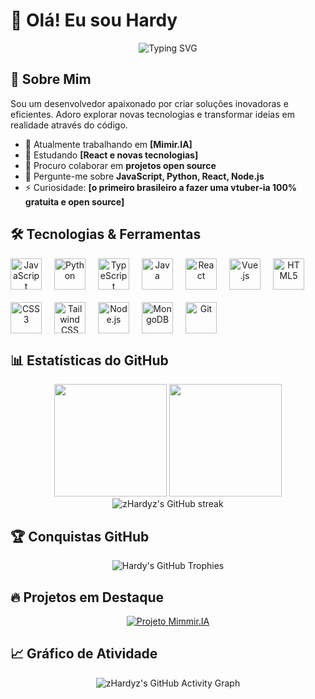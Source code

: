 # 👋 Olá! Eu sou Hardy

<div align="center">
  <img src="https://readme-typing-svg.herokuapp.com?font=Fira+Code&pause=1000&color=00D9FF&center=true&vCenter=true&width=435&lines=Desenvolvedor+front-end;Desenvolvedor+de+jogos;Desenvolvedor+de+IA;Bem-vindo+ao+meu+perfil!" alt="Typing SVG" />
</div>

## 🚀 Sobre Mim

Sou um desenvolvedor apaixonado por criar soluções inovadoras e eficientes. Adoro explorar novas tecnologias e transformar ideias em realidade através do código.

- 🔭 Atualmente trabalhando em **[Mimir.IA]**
- 🌱 Estudando **[React e novas tecnologias]**
- 👯 Procuro colaborar em **projetos open source**
- 💬 Pergunte-me sobre **JavaScript, Python, React, Node.js**
- ⚡ Curiosidade: **[o primeiro brasileiro a fazer uma vtuber-ia 100% gratuita e open source]**

## 🛠️ Tecnologias & Ferramentas

<div align="center" style="display: flex; flex-wrap: wrap; gap: 20px;">

<!-- JavaScript -->
<a href="https://developer.mozilla.org/docs/Web/JavaScript" target="_blank">
  <img src="https://cdn.jsdelivr.net/gh/devicons/devicon/icons/javascript/javascript-original.svg" alt="JavaScript" width="50" height="50"
  style="transition: transform 0.3s ease, box-shadow 0.3s ease;"
  onmouseover="this.style.transform='scale(1.2)';this.style.boxShadow='0 4px 20px rgba(247, 223, 30, 0.7)'"
  onmouseout="this.style.transform='scale(1)';this.style.boxShadow='none'"/>
</a>

<!-- Python -->
<a href="https://www.python.org" target="_blank">
  <img src="https://cdn.jsdelivr.net/gh/devicons/devicon/icons/python/python-original.svg" alt="Python" width="50" height="50"
  style="transition: transform 0.3s ease, box-shadow 0.3s ease;"
  onmouseover="this.style.transform='scale(1.2)';this.style.boxShadow='0 4px 20px rgba(55, 118, 171, 0.7)'"
  onmouseout="this.style.transform='scale(1)';this.style.boxShadow='none'"/>
</a>

<!-- TypeScript -->
<a href="https://www.typescriptlang.org/" target="_blank">
  <img src="https://cdn.jsdelivr.net/gh/devicons/devicon/icons/typescript/typescript-original.svg" alt="TypeScript" width="50" height="50"
  style="transition: transform 0.3s ease, box-shadow 0.3s ease;"
  onmouseover="this.style.transform='scale(1.2)';this.style.boxShadow='0 4px 20px rgba(0, 122, 204, 0.7)'"
  onmouseout="this.style.transform='scale(1)';this.style.boxShadow='none'"/>
</a>

<!-- Java -->
<a href="https://www.java.com/" target="_blank">
  <img src="https://cdn.jsdelivr.net/gh/devicons/devicon/icons/java/java-original.svg" alt="Java" width="50" height="50"
  style="transition: transform 0.3s ease, box-shadow 0.3s ease;"
  onmouseover="this.style.transform='scale(1.2)';this.style.boxShadow='0 4px 20px rgba(237, 139, 0, 0.7)'"
  onmouseout="this.style.transform='scale(1)';this.style.boxShadow='none'"/>
</a>

<!-- React -->
<a href="https://reactjs.org/" target="_blank">
  <img src="https://cdn.jsdelivr.net/gh/devicons/devicon/icons/react/react-original.svg" alt="React" width="50" height="50"
  style="transition: transform 0.6s ease, box-shadow 0.3s ease;"
  onmouseover="this.style.transform='rotate(360deg) scale(1.2)';this.style.boxShadow='0 4px 20px rgba(97, 218, 251, 0.7)'"
  onmouseout="this.style.transform='scale(1)';this.style.boxShadow='none'"/>
</a>

<!-- Vue.js -->
<a href="https://vuejs.org/" target="_blank">
  <img src="https://cdn.jsdelivr.net/gh/devicons/devicon/icons/vuejs/vuejs-original.svg" alt="Vue.js" width="50" height="50"
  style="transition: transform 0.3s ease, box-shadow 0.3s ease;"
  onmouseover="this.style.transform='scale(1.2)';this.style.boxShadow='0 4px 20px rgba(65, 184, 131, 0.7)'"
  onmouseout="this.style.transform='scale(1)';this.style.boxShadow='none'"/>
</a>

<!-- HTML -->
<a href="https://developer.mozilla.org/docs/Web/HTML" target="_blank">
  <img src="https://cdn.jsdelivr.net/gh/devicons/devicon/icons/html5/html5-original.svg" alt="HTML5" width="50" height="50"
  style="transition: transform 0.3s ease, box-shadow 0.3s ease;"
  onmouseover="this.style.transform='scale(1.2)';this.style.boxShadow='0 4px 20px rgba(227, 79, 38, 0.7)'"
  onmouseout="this.style.transform='scale(1)';this.style.boxShadow='none'"/>
</a>

<!-- CSS -->
<a href="https://developer.mozilla.org/docs/Web/CSS" target="_blank">
  <img src="https://cdn.jsdelivr.net/gh/devicons/devicon/icons/css3/css3-original.svg" alt="CSS3" width="50" height="50"
  style="transition: transform 0.3s ease, box-shadow 0.3s ease;"
  onmouseover="this.style.transform='scale(1.2)';this.style.boxShadow='0 4px 20px rgba(21, 114, 182, 0.7)'"
  onmouseout="this.style.transform='scale(1)';this.style.boxShadow='none'"/>
</a>

<!-- Tailwind CSS -->
<a href="https://tailwindcss.com/" target="_blank">
  <img src="https://www.vectorlogo.zone/logos/tailwindcss/tailwindcss-icon.svg" alt="Tailwind CSS" width="50" height="50"
  style="transition: transform 0.3s ease, box-shadow 0.3s ease;"
  onmouseover="this.style.transform='scale(1.2)';this.style.boxShadow='0 4px 20px rgba(56, 178, 172, 0.7)'"
  onmouseout="this.style.transform='scale(1)';this.style.boxShadow='none'"/>
</a>

<!-- Node.js -->
<a href="https://nodejs.org/" target="_blank">
  <img src="https://cdn.jsdelivr.net/gh/devicons/devicon/icons/nodejs/nodejs-original.svg" alt="Node.js" width="50" height="50"
  style="transition: transform 0.3s ease, box-shadow 0.3s ease;"
  onmouseover="this.style.transform='scale(1.2)';this.style.boxShadow='0 4px 20px rgba(67, 133, 61, 0.7)'"
  onmouseout="this.style.transform='scale(1)';this.style.boxShadow='none'"/>
</a>

<!-- MongoDB -->
<a href="https://www.mongodb.com/" target="_blank">
  <img src="https://cdn.jsdelivr.net/gh/devicons/devicon/icons/mongodb/mongodb-original.svg" alt="MongoDB" width="50" height="50"
  style="transition: transform 0.3s ease, box-shadow 0.3s ease;"
  onmouseover="this.style.transform='scale(1.2)';this.style.boxShadow='0 4px 20px rgba(78, 169, 75, 0.7)'"
  onmouseout="this.style.transform='scale(1)';this.style.boxShadow='none'"/>
</a>

<!-- Git -->
<a href="https://git-scm.com/" target="_blank">
  <img src="https://cdn.jsdelivr.net/gh/devicons/devicon/icons/git/git-original.svg" alt="Git" width="50" height="50"
  style="transition: transform 0.3s ease, box-shadow 0.3s ease;"
  onmouseover="this.style.transform='scale(1.2)';this.style.boxShadow='0 4px 20px rgba(240, 80, 50, 0.7)'"
  onmouseout="this.style.transform='scale(1)';this.style.boxShadow='none'"/>
</a>

</div>


## 📊 Estatísticas do GitHub

<div align="center">
  <img height="180em" src="https://github-readme-stats.vercel.app/api?username=zHardyz&show_icons=true&theme=tokyonight&include_all_commits=true&count_private=true"/>
  <img height="180em" src="https://github-readme-stats.vercel.app/api/top-langs/?username=zHardyz&layout=compact&langs_count=7&theme=tokyonight"/>
</div>

<div align="center">
  <img src="https://github-readme-streak-stats.herokuapp.com/?user=zHardyz&theme=tokyonight" alt="zHardyz's GitHub streak"/>
</div>

## 🏆 Conquistas GitHub

<div align="center">
  <img src="https://github-profile-trophy.vercel.app/?username=zHardyz&theme=tokyonight&no-frame=true&no-bg=false&margin-w=4" alt="Hardy's GitHub Trophies"/>
</div>

## 🔥 Projetos em Destaque

<div align="center">

[![Projeto Mimmir.IA](https://github-readme-stats.vercel.app/api/pin/?username=zHardyz&repo=Mimir-vtuber&theme=tokyonight)](https://github.com/zHardyz/Mimir-vtuber)


</div>

## 📈 Gráfico de Atividade

<div align="center">
  <img src="https://github-readme-activity-graph.vercel.app/graph?username=zHardyz&theme=tokyo-night&bg_color=1a1b27&color=70a5fd&line=bf91f3&point=38bdae&area=true&hide_border=true" alt="zHardyz's GitHub Activity Graph"/>
</div>
